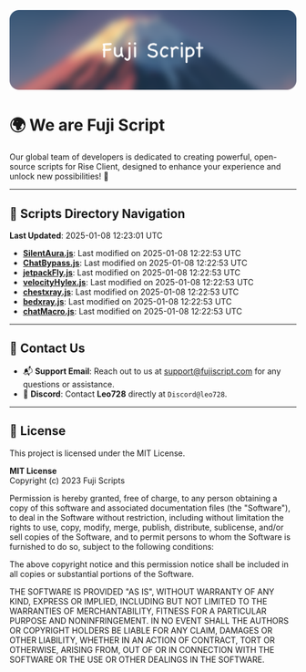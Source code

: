 ![Banner](.github/b.webp)

# 🌍 **We are Fuji Script**

Our global team of developers is dedicated to creating powerful, open-source scripts for Rise Client, designed to enhance your experience and unlock new possibilities! 🌟

---
<!-- SCRIPTS_NAVIGATION_START -->
## 📂 **Scripts Directory Navigation**

**Last Updated**: 2025-01-08 12:23:01 UTC

- **[SilentAura.js](scripts/SilentAura.js)**: Last modified on 2025-01-08 12:22:53 UTC
- **[ChatBypass.js](scripts/ChatBypass.js)**: Last modified on 2025-01-08 12:22:53 UTC
- **[jetpackFly.js](scripts/jetpackFly.js)**: Last modified on 2025-01-08 12:22:53 UTC
- **[velocityHylex.js](scripts/velocityHylex.js)**: Last modified on 2025-01-08 12:22:53 UTC
- **[chestxray.js](scripts/chestxray.js)**: Last modified on 2025-01-08 12:22:53 UTC
- **[bedxray.js](scripts/bedxray.js)**: Last modified on 2025-01-08 12:22:53 UTC
- **[chatMacro.js](scripts/chatMacro.js)**: Last modified on 2025-01-08 12:22:53 UTC

<!-- SCRIPTS_NAVIGATION_END -->

---

## 💬 **Contact Us**  
- 📬 **Support Email**: Reach out to us at [support@fujiscript.com](mailto:support@fujiscript.com) for any questions or assistance.  
- 💬 **Discord**: Contact **Leo728** directly at `Discord@leo728`.

---

## 📜 **License**

This project is licensed under the MIT License.  

**MIT License**  
Copyright (c) 2023 Fuji Scripts  

Permission is hereby granted, free of charge, to any person obtaining a copy of this software and associated documentation files (the "Software"), to deal in the Software without restriction, including without limitation the rights to use, copy, modify, merge, publish, distribute, sublicense, and/or sell copies of the Software, and to permit persons to whom the Software is furnished to do so, subject to the following conditions:  

The above copyright notice and this permission notice shall be included in all copies or substantial portions of the Software.  

THE SOFTWARE IS PROVIDED "AS IS", WITHOUT WARRANTY OF ANY KIND, EXPRESS OR IMPLIED, INCLUDING BUT NOT LIMITED TO THE WARRANTIES OF MERCHANTABILITY, FITNESS FOR A PARTICULAR PURPOSE AND NONINFRINGEMENT. IN NO EVENT SHALL THE AUTHORS OR COPYRIGHT HOLDERS BE LIABLE FOR ANY CLAIM, DAMAGES OR OTHER LIABILITY, WHETHER IN AN ACTION OF CONTRACT, TORT OR OTHERWISE, ARISING FROM, OUT OF OR IN CONNECTION WITH THE SOFTWARE OR THE USE OR OTHER DEALINGS IN THE SOFTWARE.  
